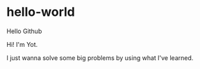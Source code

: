 # hello-world
Hello Github

Hi! I'm Yot.

I just wanna solve some big problems by using what I've learned.
